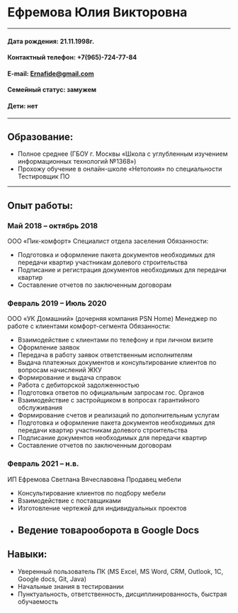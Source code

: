 # Ефремова Юлия Викторовна
---
#### Дата рождения: 21.11.1998г.
#### Контактный телефон: +7(965)-724-77-84
#### E-mail: Ernafide@gmail.com
#### Семейный статус: замужем
#### Дети: нет
---
## Образование: 
- Полное среднее (ГБОУ г. Москвы «Школа с углубленным изучением информационных технологий №1368») 
- Прохожу обучение в онлайн-школе «Нетолоия» по специальности Тестировщик ПО
---
## Опыт работы:
### Май 2018 – октябрь 2018
ООО «Пик-комфорт»
Специалист отдела заселения
Обязанности: 
- Подготовка и оформление пакета документов необходимых для передачи квартир участникам долевого строительства
- Подписание и регистрация документов необходимых для передачи квартир
- Составление отчетов по заключенным договорам
### Февраль 2019 – Июль 2020
ООО «УК Домашний» (дочерняя компания PSN Home)
Менеджер по работе с клиентами комфорт-сегмента
Обязанности:
- Взаимодействие с клиентами по телефону и при личном визите
- Оформление заявок
- Передача в работу заявок ответственным исполнителям 
- Выдача платежных документов и консультирование клиентов по вопросам начислений ЖКУ
- Формирование и выдача справок
- Работа с дебиторской задолженностью
- Подготовка ответов по официальным запросам гос. Органов
- Взаимодействие с застройщиком в вопросах гарантийного обслуживания
- Формирование счетов и реализаций по дополнительным услугам
- Подготовка и оформление пакета документов необходимых для передачи квартир участникам долевого строительства
- Подписание документов необходимых для передачи квартир
- Составление отчетов по заключенным договорам
### Февраль 2021 – н.в.
ИП Ефремова Светлана Вячеславовна
Продавец  мебели 
- Консультирование клиентов по подбору мебели
- Взаимодействие с поставщиками
- Изготовление чертежей для индивидуальных проектов 
- Ведение товарооборота в Google Docs
  ---
## Навыки:
- Уверенный пользователь ПК (MS Excel, MS Word, CRM, Outlook, 1C, Google docs, Git, Java)
- Начальные знания в тестировании 
- Пунктуальность, ответственность, дисциплинированность, быстрая обучаемость

